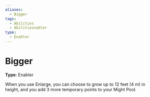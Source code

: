 ```yaml
---
aliases:
  - Bigger
tags:
  - Abilities
  - Abilitiesnabler
type:
  - Enabler
---
```


# Bigger

**Type**: Enabler

When you use Enlarge, you can choose to grow up to 12 feet (4 m) in height, and you add 3 more temporary points to your Might Pool.
